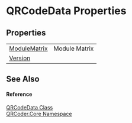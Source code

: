 # QRCodeData Properties




## Properties
<table>
<tr>
<td><a href="P_QRCoder_Core_QRCodeData_ModuleMatrix.md">ModuleMatrix</a></td>
<td>Module Matrix</td></tr>
<tr>
<td><a href="P_QRCoder_Core_QRCodeData_Version.md">Version</a></td>
<td> </td></tr>
</table>

## See Also


#### Reference
<a href="T_QRCoder_Core_QRCodeData.md">QRCodeData Class</a>  
<a href="N_QRCoder_Core.md">QRCoder.Core Namespace</a>  
